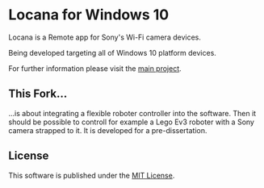 Locana for Windows 10
===

Locana is a Remote app for Sony's Wi-Fi camera devices.

Being developed targeting all of Windows 10 platform devices.

For further information please visit the <a href="https://github.com/locana/locana">main project</a>.

## This Fork...

...is about integrating a flexible roboter controller into the software. Then it should be possible to controll for example a Lego Ev3 roboter with a Sony camera strapped to it. It is developed for a pre-dissertation.

## License

This software is published under the [MIT License](http://opensource.org/licenses/mit-license.php).
